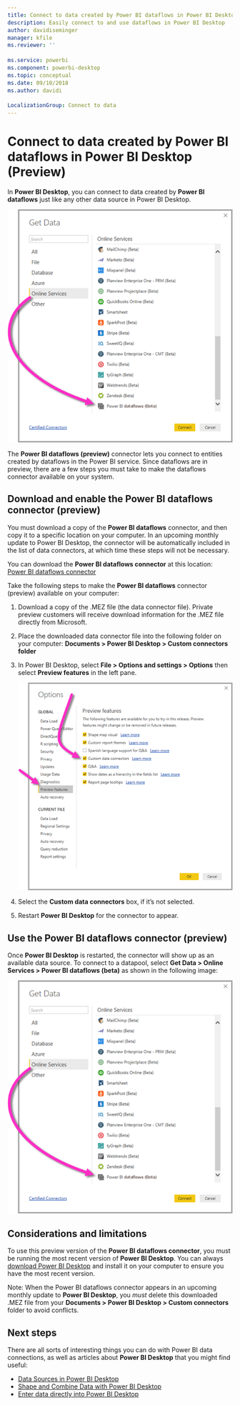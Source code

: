 ```yaml
---
title: Connect to data created by Power BI dataflows in Power BI Desktop (Preview)
description: Easily connect to and use dataflows in Power BI Desktop
author: davidiseminger
manager: kfile
ms.reviewer: ''

ms.service: powerbi
ms.component: powerbi-desktop
ms.topic: conceptual
ms.date: 09/10/2018
ms.author: davidi

LocalizationGroup: Connect to data
---
```

# Connect to data created by Power BI dataflows in Power BI Desktop (Preview)
In **Power BI Desktop**, you can connect to data created by **Power BI dataflows** just like any other data source in Power BI Desktop.

![Connect to dataflows](media/desktop-connect-dataflows/connect-dataflows_01.png)

The **Power BI dataflows (preview)** connector lets you connect to entities created by dataflows in the Power BI service. Since dataflows are in preview, there are a few steps you must take to make the dataflows connector available on your system. 


## Download and enable the Power BI dataflows connector (preview)

You must download a copy of the **Power BI dataflows** connector, and then copy it to a specific location on your computer. In an upcoming monthly update to Power BI Desktop, the connector will be automatically included in the list of data connectors, at which time these steps will not be necessary.

You can download the **Power BI dataflows connector** at this location: [Power BI dataflows connector](https://visuals.azureedge.net/cds-analytics/PublicPreview/CDSA.mez)

Take the following steps to make the **Power BI dataflows** connector (preview) available on your computer:

1. Download a copy of the .MEZ file (the data connector file). Private preview customers will receive download information for the .MEZ file directly from Microsoft.

2. Place the downloaded data connector file into the following folder on your computer:
    **Documents > Power BI Desktop > Custom connectors folder**

3. In Power BI Desktop, select **File > Options and settings > Options** then select **Preview features** in the left pane.

    ![Enable custom connectors](media/desktop-connect-dataflows/connect-dataflows_02.png)

4. Select the **Custom data connectors** box, if it’s not selected. 

5. Restart **Power BI Desktop** for the connector to appear.

## Use the Power BI dataflows connector (preview)
Once **Power BI Desktop** is restarted, the connector will show up as an available data source. To connect to a datapool, select **Get Data > Online Services > Power BI dataflows (beta)** as shown in the following image:

![Connect to dataflows](media/desktop-connect-dataflows/connect-dataflows_01.png)

## Considerations and limitations

To use this preview version of the **Power BI dataflows connector**, you must be running the most recent version of **Power BI Desktop**. You can always [download Power BI Desktop](desktop-get-the-desktop.md) and install it on your computer to ensure you have the most recent version.  

Note: When the Power BI dataflows connector appears in an upcoming monthly update to **Power BI Desktop**, you *must* delete this downloaded .MEZ file from your **Documents > Power BI Desktop > Custom connectors** folder to avoid conflicts. 


## Next steps
There are all sorts of interesting things you can do with Power BI data connections, as well as articles about **Power BI Desktop** that you might find useful:

* [Data Sources in Power BI Desktop](desktop-data-sources.md)
* [Shape and Combine Data with Power BI Desktop](desktop-shape-and-combine-data.md)
* [Enter data directly into Power BI Desktop](desktop-enter-data-directly-into-desktop.md)   

